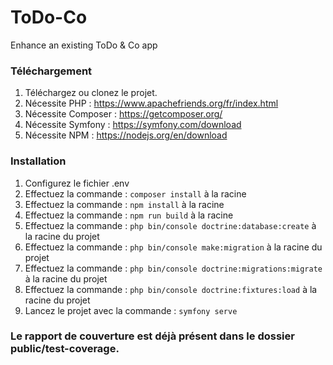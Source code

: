 # ToDo-Co
Enhance an existing ToDo &amp; Co app

### Téléchargement
1. Téléchargez ou clonez le projet.
2. Nécessite PHP : https://www.apachefriends.org/fr/index.html
2. Nécessite Composer : https://getcomposer.org/
3. Nécessite Symfony : https://symfony.com/download
4. Nécessite NPM : https://nodejs.org/en/download

### Installation
1. Configurez le fichier .env
2. Effectuez la commande : `composer install` à la racine
3. Effectuez la commande : `npm install` à la racine
4. Effectuez la commande : `npm run build` à la racine
5. Effectuez la commande : `php bin/console doctrine:database:create` à la racine du projet
6. Effectuez la commande : `php bin/console make:migration` à la racine du projet
7. Effectuez la commande : `php bin/console doctrine:migrations:migrate` à la racine du projet
8. Effectuez la commande : `php bin/console doctrine:fixtures:load` à la racine du projet
9. Lancez le projet avec la commande : `symfony serve`

### Le rapport de couverture est déjà présent dans le dossier public/test-coverage.
